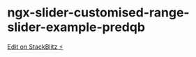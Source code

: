 # ngx-slider-customised-range-slider-example-predqb

[Edit on StackBlitz ⚡️](https://stackblitz.com/edit/ngx-slider-customised-range-slider-example-predqb)